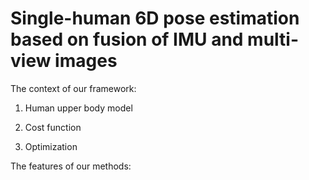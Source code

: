 # Single-human 6D pose estimation based on fusion of IMU and multi-view images

The context of our framework:
  1. Human upper body model

  2. Cost function

  3. Optimization


The features of our methods:
  
